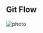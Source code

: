 ## Git Flow

![photo](https://www.atlassian.com/git/images/tutorials/collaborating/comparing-workflows/gitflow-workflow/01.svg)

